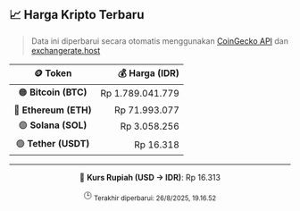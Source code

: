

<!-- HARGA_KRIPTO -->
## 📈 Harga Kripto Terbaru

> Data ini diperbarui secara otomatis menggunakan [CoinGecko API](https://www.coingecko.com/) dan [exchangerate.host](https://exchangerate.host/)

<div align="center">

| 🪙 Token | 💰 Harga (IDR) |
|:------:|---------------:|
| 🟠 **Bitcoin (BTC)**   | Rp 1.789.041.779 |
| 🔵 **Ethereum (ETH)**  | Rp 71.993.077 |
| 🟣 **Solana (SOL)**    | Rp 3.058.256 |
| 🟢 **Tether (USDT)**   | Rp 16.318 |

---

💱 **Kurs Rupiah (USD → IDR)**: Rp 16.313

🕒 <sub>Terakhir diperbarui: 26/8/2025, 19.16.52</sub>

</div>
<!-- /HARGA_KRIPTO -->